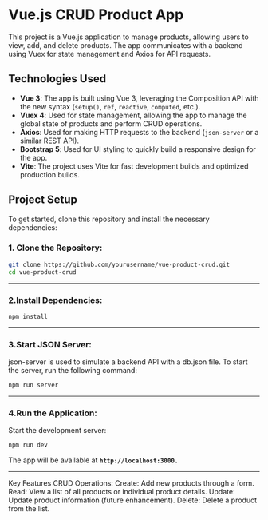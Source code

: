 # Vue.js CRUD Product App

This project is a Vue.js application to manage products, allowing users to view, add, and delete products. The app communicates with a backend using Vuex for state management and Axios for API requests.

## Technologies Used

- **Vue 3**: The app is built using Vue 3, leveraging the Composition API with the new syntax (`setup()`, `ref`, `reactive`, `computed`, etc.).
- **Vuex 4**: Used for state management, allowing the app to manage the global state of products and perform CRUD operations.
- **Axios**: Used for making HTTP requests to the backend (`json-server` or a similar REST API).
- **Bootstrap 5**: Used for UI styling to quickly build a responsive design for the app.
- **Vite**: The project uses Vite for fast development builds and optimized production builds.

## Project Setup

To get started, clone this repository and install the necessary dependencies:

### 1. **Clone the Repository**:
   ```bash
   git clone https://github.com/yourusername/vue-product-crud.git
   cd vue-product-crud
   ```
---
### 2.Install Dependencies:
```bash
npm install
```
---
### 3.Start JSON Server:
json-server is used to simulate a backend API with a db.json file. To start the server, run the following command:
```bash
npm run server
```
---
### 4.Run the Application:
Start the development server:
```bash
npm run dev
```
The app will be available at **`http://localhost:3000.`**

---
Key Features
CRUD Operations:
Create: Add new products through a form.
Read: View a list of all products or individual product details.
Update: Update product information (future enhancement).
Delete: Delete a product from the list.
